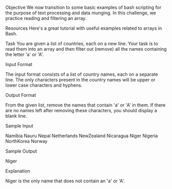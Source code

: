Objective
We now transition to some basic examples of bash scripting for the purpose of text processing and data munging. In this challenge, we practice reading and filtering an array.

Resources
Here's a great tutorial with useful examples related to arrays in Bash.

Task
You are given a list of countries, each on a new line. Your task is to read them into an array and then filter out (remove) all the names containing the letter 'a' or 'A'.

Input Format

The input format consists of a list of country names, each on a separate line. The only characters present in the country names will be upper or lower case characters and hyphens.

Output Format

From the given list, remove the names that contain 'a' or 'A' in them. If there are no names left after removing these characters, you should display a blank line.

Sample Input

Namibia
Nauru
Nepal
Netherlands
NewZealand
Nicaragua
Niger
Nigeria
NorthKorea
Norway

Sample Output

Niger

Explanation

Niger is the only name that does not contain an 'a' or 'A'. 
